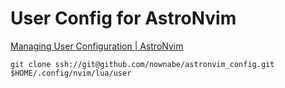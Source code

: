 # User Config for AstroNvim

[Managing User Configuration | AstroNvim](https://astronvim.com/Configuration/manage_user_config)

```shell
git clone ssh://git@github.com/nownabe/astronvim_config.git $HOME/.config/nvim/lua/user
```
